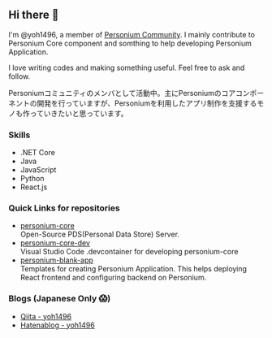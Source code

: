 ## Hi there 👋

I'm @yoh1496, a member of [Personium Community](https://personium.io/). I mainly contribute to Personium Core component and somthing to help developing Personium Application.

I love writing codes and making something useful. Feel free to ask and follow.

Personiumコミュニティのメンバとして活動中。主にPersoniumのコアコンポーネントの開発を行っていますが、Personiumを利用したアプリ制作を支援するモノも作っていきたいと思っています。

### Skills

* .NET Core
* Java
* JavaScript
* Python
* React.js

### Quick Links for repositories

* [personium-core](https://github.com/personium/personium-core)  
  Open-Source PDS(Personal Data Store) Server.
* [personium-core-dev](https://github.com/yoh1496/personium-core-dev)  
  Visual Studio Code .devcontainer for developing personium-core
* [personium-blank-app](https://github.com/personium/personium-blank-app)  
  Templates for creating Personium Application. This helps deploying React frontend and configuring backend on Personium.

### Blogs (Japanese Only 😱)

* [Qiita - yoh1496](https://qiita.com/yoh1496)
* [Hatenablog - yoh1496](https://yoh1496.hatenablog.com/)


<!--
**yoh1496/yoh1496** is a ✨ _special_ ✨ repository because its `README.md` (this file) appears on your GitHub profile.

Here are some ideas to get you started:

- 🔭 I’m currently working on ...
- 🌱 I’m currently learning ...
- 👯 I’m looking to collaborate on ...
- 🤔 I’m looking for help with ...
- 💬 Ask me about ...
- 📫 How to reach me: ...
- 😄 Pronouns: ...
- ⚡ Fun fact: ...
-->

<meta name="google-site-verification" content="VoXVqSqYWHs380Ap_aqwOHs1q-5y3heAu3CDPfAeDwI" />

